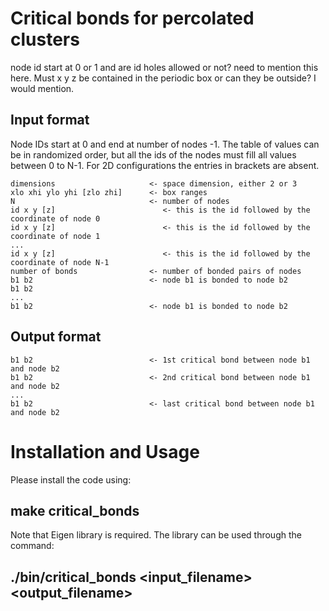 # Critical bonds for percolated clusters

node id start at 0 or 1 and are id holes allowed or not? need to mention this here. Must x y z be contained in the periodic box or can they be outside? I would mention.

## Input format 

Node IDs start at 0 and end at number of nodes -1. The table of values can be in randomized order, but all the ids of the nodes must fill all values between 0 to N-1. For 2D configurations the entries in brackets are absent.

    dimensions                     <- space dimension, either 2 or 3
    xlo xhi ylo yhi [zlo zhi]      <- box ranges
    N                              <- number of nodes
    id x y [z]                        <- this is the id followed by the coordinate of node 0
    id x y [z]                        <- this is the id followed by the coordinate of node 1
    ...
    id x y [z]                        <- this is the id followed by the coordinate of node N-1
    number of bonds                <- number of bonded pairs of nodes
    b1 b2                          <- node b1 is bonded to node b2
    b1 b2                          
    ...
    b1 b2                          <- node b1 is bonded to node b2

## Output format

    b1 b2                          <- 1st critical bond between node b1 and node b2
    b1 b2                          <- 2nd critical bond between node b1 and node b2
    ...
    b1 b2                          <- last critical bond between node b1 and node b2


# Installation and Usage

Please install the code using:

## make critical_bonds

Note that Eigen library is required. The library can be used through the command:

## ./bin/critical_bonds <input_filename> <output_filename>
